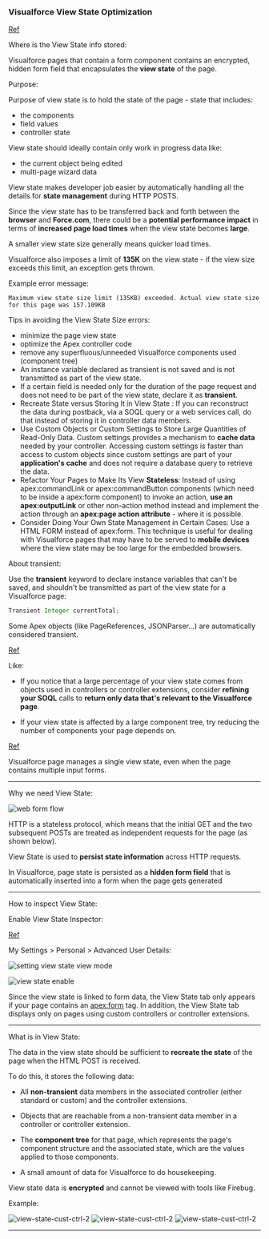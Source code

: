 ### Visualforce View State Optimization

[Ref](https://developer.salesforce.com/page/An_Introduction_to_Visualforce_View_State)

Where is the View State info stored:

Visualforce pages that contain a form component contains an encrypted, hidden form field that encapsulates the **view state** of the page. 



Purpose:

Purpose of view state is to hold the state of the page - state that includes:

- the components
- field values
- controller state

View state should ideally contain only work in progress data like:

- the current object being edited
- multi-page wizard data


View state makes developer job easier by automatically handling all the details for **state management** during HTTP POSTS.

Since the view state has to be transferred back and forth between the **browser** and **Force.com**, there could be a **potential performance impact** in terms of **increased page load times** when the view state becomes **large**. 

A smaller view state size generally means quicker load times.


Visualforce also imposes a limit of **135K** on the view state - if the view size exceeds this limit, an exception gets thrown.

Example error message:

```
Maximum view state size limit (135KB) exceeded. Actual view state size for this page was 157.109KB 

```

Tips in avoiding the View State Size errors:

- minimize the page view state
- optimize the Apex controller code
- remove any superfluous/unneeded Visualforce components used (component tree)
- An instance variable declared as transient is not saved and is not transmitted as part of the view state.
-  If a certain field is needed only for the duration of the page request and does not need to be part of the view state, declare it as **transient**. 
-  Recreate State versus Storing It in View State : If you can reconstruct the data during postback, via a SOQL query or a web services call, do that instead of storing it in controller data members.
-  Use Custom Objects or Custom Settings to Store Large Quantities of Read-Only Data. Custom settings provides a mechanism to **cache data** needed by your controller. Accessing custom settings is faster than access to custom objects since custom settings are part of your **application's cache** and does not require a database query to retrieve the data.
- Refactor Your Pages to Make Its View **Stateless**: Instead of using apex:commandLink or apex:commandButton components (which need to be inside a apex:form component) to invoke an action, **use an apex:outputLink** or other non-action method instead and implement the action through an **apex:page action attribute** - where it is possible.  
- Consider Doing Your Own State Management in Certain Cases: Use a HTML FORM instead of apex:form. This technique is useful for dealing with Visualforce pages that may have to be served to **mobile devices** where the view state may be too large for the embedded browsers.
 



About transient:

Use the **transient** keyword to declare instance variables that can't be saved, and shouldn't be transmitted as part of the view state for a Visualforce page:

```java
Transient Integer currentTotal;

```
Some Apex objects (like PageReferences, JSONParser...) are automatically considered transient.

[Ref](https://developer.salesforce.com/docs/atlas.en-us.pages.meta/pages/apex_classes_keywords_transient.htm)


Like:

- If you notice that a large percentage of your view state comes from objects used in controllers or controller extensions, consider **refining your SOQL** calls to **return only data that's relevant to the Visualforce page**.

- If your view state is affected by a large component tree, try reducing the number of components your page depends on.

[Ref](https://help.salesforce.com/articleView?id=000002955&type=1)

 Visualforce page manages a single view state, even when the page contains multiple input forms.
 


----

Why we need View State:


![web form flow](https://s3.amazonaws.com/dfc-wiki/en/images/3/38/Viewstate2.png)

HTTP is a stateless protocol, which means that the initial GET and the two subsequent POSTs are treated as independent requests for the page (as shown below).

View State is used to **persist state information** across HTTP requests.

In Visualforce, page state is persisted as a **hidden form field** that is automatically inserted into a form when the page gets generated

----

How to inspect View State:

Enable View State Inspector:

[Ref](https://help.salesforce.com/articleView?id=code_dev_console_tab_view_state.htm&type=0)

My Settings > Personal > Advanced User Details:

![setting view state view mode](./img/setting-viewstate-view.png)

![view state enable](./img/view-state-enable.png)

Since the view state is linked to form data, the View State tab only appears if your page contains an <apex:form> tag. In addition, the View State tab displays only on pages using custom controllers or controller extensions.

 
---

What is in View State:
 
The data in the view state should be sufficient to **recreate the state** of the page when the HTML POST is received.

To do this, it stores the following data:

- All **non-transient** data members in the associated controller (either standard or custom) and the controller extensions.

- Objects that are reachable from a non-transient data member in a controller or controller extension.

- The **component tree** for that page, which represents the page's component structure and the associated state, which are the values applied to those components.

- A small amount of data for Visualforce to do housekeeping.


View state data is **encrypted** and cannot be viewed with tools like Firebug. 

Example:

![view-state-cust-ctrl-2](./img/view-state-cust-ctrl-1.png)
![view-state-cust-ctrl-2](./img/view-state-cust-ctrl-2.png)
![view-state-cust-ctrl-2](./img/view-state-cust-ctrl-3.png)

---


 
